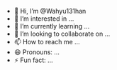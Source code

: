 - 👋 Hi, I’m @Wahyu131han
- 👀 I’m interested in ...
- 🌱 I’m currently learning ...
- 💞️ I’m looking to collaborate on ...
- 📫 How to reach me ...
- 😄 Pronouns: ...
- ⚡ Fun fact: ...

<!---
Wahyu131han/Wahyu131han is a ✨ special ✨ repository because its `README.md` (this file) appears on your GitHub profile.
You can click the Preview link to take a look at your changes.
--->
